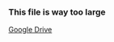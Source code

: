 ### This file is way too large
[Google Drive](https://drive.google.com/file/d/13d0xPrs_ISfcjQMxqBxes6uvVbtV9dFL/view?usp=sharing)